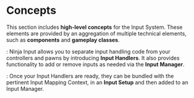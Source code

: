 # Concepts
<primary-label ref="input"/>

This section includes **high-level concepts** for the Input System. These elements are provided by an aggregation of
multiple technical elements, such as **components** and **gameplay classes**.

**[](ipt_input_management.md)**
: Ninja Input allows you to separate input handling code from your controllers and pawns by introducing **Input Handlers**. 
It also provides functionality to add or remove inputs as needed via the **Input Manager**.

**[](ipt_input_setup.md)**
: Once your Input Handlers are ready, they can be bundled with the pertinent Input Mapping Context, in an **Input Setup**
and then added to an Input Manager.

